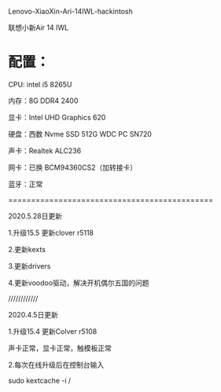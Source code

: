 Lenovo-XiaoXin-Ari-14IWL-hackintosh

联想小新Air 14 IWL

配置：
============================================

CPU: intel i5 8265U

内存：8G DDR4 2400

显卡：Intel UHD Graphics 620

硬盘：西数 Nvme SSD 512G WDC PC SN720

声卡：Realtek ALC236

网卡：已换 BCM94360CS2（加转接卡）

蓝牙：正常

=============================================

2020.5.28日更新

1.升级15.5 更新clover r5118

2.更新kexts

3.更新drivers

4.更新voodoo驱动，解决开机偶尔五国的问题

////////////

2020.4.5日更新

1.升级15.4 更新Colver r5108

声卡正常，显卡正常，触模板正常

2.每次在线升级后在控制台输入

sudo kextcache -i /

